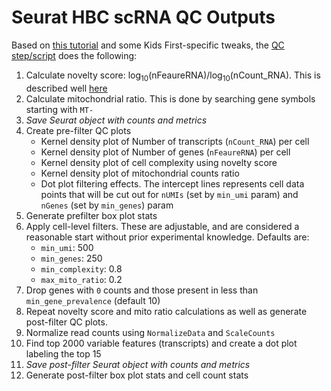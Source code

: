 # Seurat HBC scRNA QC Outputs
Based on [this tutorial](https://github.com/hbctraining/scRNA-seq_online/blob/master/lessons/04_SC_quality_control.md) and some Kids First-specific tweaks, the [QC step/script](../scripts/seurat_hbc_scrna_qc.R) does the following:
1. Calculate novelty score: log<sub>10</sub>(nFeaureRNA)/log<sub>10</sub>(nCount_RNA). This is described well [here](https://github.com/hbctraining/scRNA-seq_online/blob/master/lessons/04_SC_quality_control.md#complexity)
1. Calculate mitochondrial ratio. This is done by searching gene symbols starting with `MT-` 
1. _Save Seurat object with counts and metrics_
1. Create pre-filter QC plots
   - Kernel density plot of Number of transcripts (`nCount_RNA`) per cell
   - Kernel density plot of Number of genes (`nFeaureRNA`) per cell
   - Kernel density plot of  cell complexity using novelty score
   - Kernel density plot of mitochondrial counts ratio
   - Dot plot filtering effects. The intercept lines represents cell data points that will be cut out for `nUMIs` (set by `min_umi` param) and `nGenes` (set by `min_genes`) param
1. Generate prefilter box plot stats
1. Apply cell-level filters. These are adjustable, and are considered a reasonable start without prior experimental knowledge. Defaults are:
   - `min_umi`: 500
   - `min_genes`: 250
   - `min_complexity`: 0.8
   - `max_mito_ratio`: 0.2
1. Drop genes with `0` counts and those present in less than `min_gene_prevalence` (default 10)
1. Repeat novelty score and mito ratio calculations as well as generate post-filter QC plots.
1. Normalize read counts using `NormalizeData` and `ScaleCounts`
1. Find top 2000 variable features (transcripts) and create a dot plot labeling the top 15
1. _Save post-filter Seurat object with counts and metrics_
1. Generate post-filter box plot stats and cell count stats